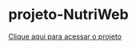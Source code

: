 # projeto-NutriWeb

[Clique aqui para acessar o projeto](https://ar-santos.github.io/Projeto-NutriWeb2/indexHome.html)
